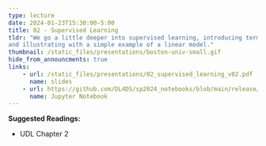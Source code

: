 ```yaml
---
type: lecture
date: 2024-01-23T15:30:00-5:00
title: 02 - Supervised Learning
tldr: "We go a little deeper into supervised learning, introducing terminology
and illustrating with a simple example of a linear model."
thumbnail: /static_files/presentations/boston-univ-small.gif
hide_from_announcments: true
links: 
    - url: /static_files/presentations/02_supervised_learning_v02.pdf
      name: slides
    - url: https://github.com/DL4DS/sp2024_notebooks/blob/main/release/nbs02/2_1_Supervised_Learning.ipynb
      name: Jupyter Notebook
---
```

**Suggested Readings:**
- UDL Chapter 2
